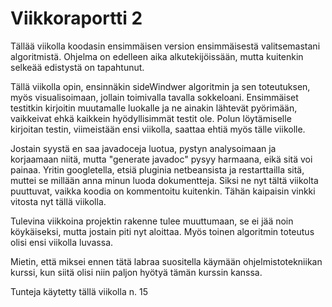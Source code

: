 # Viikkoraportti 2

Tällää viikolla koodasin ensimmäisen version ensimmäisestä valitsemastani algoritmistä. 
Ohjelma on edelleen aika alkutekijöissään, mutta kuitenkin selkeää edistystä on tapahtunut.

Tällä viikolla opin, ensinnäkin sideWindwer algoritmin ja sen toteutuksen, myös visualisoimaan, 
jollain toimivalla tavalla sokkeloani. Ensimmäiset testitkin kirjoitin muutamalle luokalle ja ne ainakin lähtevät pyörimään,
vaikkeivat ehkä kaikkein hyödyllisimmät testit ole. Polun löytämiselle kirjoitan testin, viimeistään ensi viikolla, saattaa ehtiä myös tälle viikolle.

Jostain syystä en saa javadoceja luotua, pystyn analysoimaan ja korjaamaan niitä, mutta "generate javadoc" pysyy harmaana, eikä sitä voi painaa. Yritin googletella,
 etsiä pluginia netbeansista ja restarttailla sitä, muttei se millään anna minun luoda dokumentteja. Siksi ne nyt tältä viikolta puuttuvat, vaikka koodia
 on kommentoitu kuitenkin. Tähän kaipaisin vinkki vitosta nyt tällä viikolla.

Tulevina viikkoina projektin rakenne tulee muuttumaan, se ei jää noin köykäiseksi, mutta jostain piti nyt aloittaa. Myös toinen algoritmin toteutus olisi ensi viikolla luvassa.

Mietin, että miksei ennen tätä labraa suositella käymään ohjelmistotekniikan kurssi, kun siitä olisi niin paljon hyötyä tämän kurssin kanssa.

Tunteja käytetty tällä viikolla n. 15